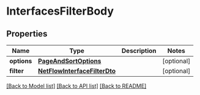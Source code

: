 # InterfacesFilterBody

## Properties
Name | Type | Description | Notes
------------ | ------------- | ------------- | -------------
**options** | [**PageAndSortOptions**](PageAndSortOptions.md) |  | [optional] 
**filter** | [**NetFlowInterfaceFilterDto**](NetFlowInterfaceFilterDto.md) |  | [optional] 

[[Back to Model list]](../README.md#documentation-for-models) [[Back to API list]](../README.md#documentation-for-api-endpoints) [[Back to README]](../README.md)

